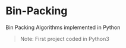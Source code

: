 Bin-Packing
===========

Bin Packing Algorithms implemented in Python

> Note: First project coded in Python3
